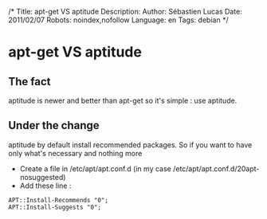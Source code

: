 /*
Title: apt-get VS aptitude
Description: 
Author: Sébastien Lucas
Date: 2011/02/07
Robots: noindex,nofollow
Language: en
Tags: debian
*/
# apt-get VS aptitude

## The fact
aptitude is newer and better than apt-get so it's simple : use aptitude.
## Under the change

aptitude by default install recommended packages. So if you want to have only what's necessary and nothing more 

 * Create a file in /etc/apt/apt.conf.d (in my case /etc/apt/apt.conf.d/20apt-nosuggested)
 * Add these line :

```
APT::Install-Recommends "0";
APT::Install-Suggests "0";
```





